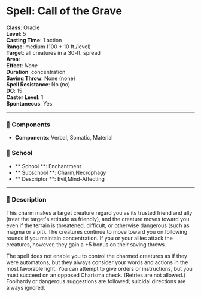 
# Spell: Call of the Grave
**Class**: Oracle  
**Level**: 5  
**Casting Time**: 1 action  
**Range**: medium (100 + 10 ft./level)  
**Target**: all creatures in a 30-ft. spread  
**Area**:   
**Effect**: _None_  
**Duration**: concentration  
**Saving Throw**: None (none)  
**Spell Resistance**: No (no)  
**DC**: 15  
**Caster Level**: 1  
**Spontaneous**: Yes

---

### 🔮 Components
- **Components**: Verbal, Somatic, Material

### 🏫 School
- ** School **: Enchantment
- ** Subschool **: Charm,Necrophagy
- ** Descriptor **: Evil,Mind-Affecting
---

### 📜 Description
This charm makes a target creature regard you as its trusted friend and ally (treat the target's attitude as friendly), and the creature moves toward you even if the terrain is threatened, difficult, or otherwise dangerous (such as magma or a pit). The creatures continue to move toward you on following rounds if you maintain concentration. If you or your allies attack the creatures, however, they gain a +5 bonus on their saving throws.

The spell does not enable you to control the charmed creatures as if they were automatons, but they always consider your words and actions in the most favorable light. You can attempt to give orders or instructions, but you must succeed on an opposed Charisma check. (Retries are not allowed.) Foolhardy or dangerous suggestions are followed; suicidal directions are always ignored.
